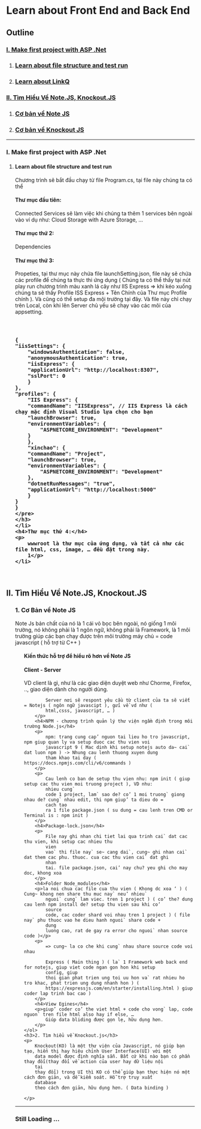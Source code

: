 <h1>Learn about Front End and Back End</h1>
<h2>Outline</h2>
<h3><a href="#Section1">I. Make first project with ASP .Net
    </a></h3>
<ol>
    <li>
        <h3><a href="#Section2">Learn about file structure and test run
            </a></h3>
    </li>
    <li>
        <h3><a href="#Section3">Learn about LinkQ
            </a></h3>
    </li>
</ol>
<h3><a href="#Section2">II. Tìm Hiểu Về Note.JS, Knockout.JS
    </a></h3>
<ol>
    <li>
        <h3><a href="#Section2">Cơ bản về Note JS</a></h3>
    </li>
    <li>
        <h3><a href="#Section3">Cơ bản về Knockout JS
            </a></h3>
    </li>
</ol>
<hr>
</hr>
<h3>I. Make first project with ASP .Net</h3>
<ol>
    <li>
        <h4>Learn about file structure and test run
    </li>
    <div id="user-content-section1" dir="auto">
        Chương trình sẽ bắt đầu chạy từ file Program.cs, tại file này chúng ta có thể
    </div>
    <h4>Thư mục đầu tiên:</h4>
    <p> Connected Services sẽ làm việc khi chúng ta thêm 1 services bên ngoài vào ví dụ như: Cloud Storage with Azure
        Storage, …
    </p>
    <h4>Thư mục thứ 2:</h4>
    <p>
        Dependencies
    </p>
    <h4>Thư mục thứ 3:</h4>
    <p>
        Propeties, tại thư mục này chứa file launchSetting.json, file này sẽ chứa các profile để chúng ta thực thi ứng
        dụng ( Chúng ta có thể thấy tại nút play run chương trình màu xanh lá cây như IIS Express => khi kéo xuống chúng
        ta sẽ thấy Profile ISS Express + Tên Chính của Thư mục Profile chính ). Và cũng có thể setup đa mội trường tại
        đây. Và file này chỉ chạy trên Local, còn khi lên Server chủ yếu sẽ chạy vào các môi của appsetting.
    </p>
    <h3>
        <pre>

    {
    "iisSettings": {
        "windowsAuthentication": false,
        "anonymousAuthentication": true,
        "iisExpress": {
        "applicationUrl": "http://localhost:8307",
        "sslPort": 0
        }
    },
    "profiles": {
        "IIS Express": {
        "commandName": "IISExpress", // IIS Express là cách chạy mặc định Visual Studio lựa chọn cho bạn
        "launchBrowser": true,
        "environmentVariables": {
            "ASPNETCORE_ENVIRONMENT": "Development"
        }
        },
        "xinchao": {
        "commandName": "Project",
        "launchBrowser": true,
        "environmentVariables": {
            "ASPNETCORE_ENVIRONMENT": "Development"
        },
        "dotnetRunMessages": "true",
        "applicationUrl": "http://localhost:5000"
        }
    }
    }
    </pre>
    </h3>
    </li>
    <h4>Thư mục thứ 4:</h4>
    <p>
        wwwroot là thư mục của ứng dụng, và tất cả như các file html, css, image, … đều đặt trong này.
        1</p>
    </li>

</ol>
<h2>II. Tìm Hiểu Về Note.JS, Knockout.JS</h2>
<ol>
    <h3>1. Cơ Bản về Note JS</h3>
    Note Js bản chất của nó là 1 cái vỏ bọc bên ngoài, nó giống 1 môi trường, nó không phải là 1 ngôn ngữ, không phải là
    Framework, là 1 môi trường giúp các bạn chạy được trên môi trường máy chủ = code javascript ( hỗ trợ từ C++ )
    <ol>
        <h4>Kiến thức hỗ trợ để hiểu rõ hơn về Note JS</h4>
        <h4>Client - Server</h4>
        <p>
            VD client là gì, như là các giao diện duyệt web như Chorme, Firefox, .., giao diện dành cho người dùng.

            Server nơi sẽ respont yêu cầu từ client của ta sẽ viết = Notejs ( ngôn ngữ javascipt ), gửi về vd như (
            html,csss, javascript, … )
        </p>
        <h4>NPM - chương trình quản lý thư viện ngầm định trong môi trường Node.js</h4>
        <p>
            npm: trang cung cap’ nguon tai lieu ho tro javascript, npm giup quan ly va setup duoc cac thu vien voi
            javascript 9 ( Mac dinh khi setup notejs auto da~ cai` dat luon npm ) -> Nhung cau lenh thuong xuyen dung
            tham khao tai day ( https://docs.npmjs.com/cli/v6/commands )
        </p>
        <p>
            Cau lenh co ban de setup thu vien nhu: npm init ( giup setup cac thu vien moi truong project ), VD nhu:
            nhieu cung`
            code 1 project, lam` sao de? co’ 1 moi truong` giong nhau de? cung` nhau edit, thi npm giup’ ta dieu do =
            cach tao
            ra 1 file package.json ( su dung = cau lenh tren CMD or Terminal is : npm init )
        </p>
        <h4>Package-lock.json</h4>
        <p>
            File nay ghi nhan chi tiet lai qua trinh cai` dat cac thu vien, khi setup cac nhieu thu
            vien
            vao` thi file nay` se~ cang dai`, cung~ ghi nhan cai` dat them cac phu. thuoc. cua cac thu vien cai` dat ghi
            nhan
            tai. file package.json, cai’ nay chu? yeu ghi cho may doc, khong xoa
        </p>
        <h4>Folder Node_modules</h4>
        <p>la noi chua cac file cua thu vien ( Khong dc xoa ‘ ) ( Cung~ khong nen share thu muc nay` neu’ nhieu`
            nguoi` cung` lam viec. tren 1 project ) ( co’ the? dung cau lenh npm install de? setup thu vien sau khi co’
            source
            code, cac coder shard voi nhau tren 1 project ) ( file nay` phu thuoc vao he dieu hanh nguoi` share code +
            dung
            luong cao, rat de gay ra error cho nguoi` nhan source code )</p>
        <p>
            => cung~ la co che khi cung` nhau share source code voi nhau

            Express ( Main thing ) ( la` 1 Framework web back end for notejs, giup viet code ngan gon hon khi setup
            config, giup
            thoi gian phat trien ung toi uu hon va` rat nhieu ho tro khac, phat trien ung dung nhanh hon ) (
            https://expressjs.com/en/starter/installing.html ) giup coder lap trinh bac cao )
        </p>
        <h4>View Egines</h4>
        <p>giup’ coder co’ the viet html + code cho vong` lap, code nguon` tren file html also hay if else, …
            Giúp data bliding được gọn lẹ, hữu dụng hơn.
        </p>
    </ol>
    <h3>2. Tìm hiểu về Knockout.js</h3>
    <p>
        Knockout(KO) là một thư viện của Javascript, nó giúp bạn tạo, hiển thị hay hiệu chỉnh User Interface(UI) với một
        data model được định nghĩa sẵn. Bất cứ khi nào bạn có phần thay đổi(thay đổi về action của user hay dữ liệu nội
        tại
        thay đổi) trong UI thì KO có thể giúp bạn thực hiện nó một cách đơn giản, và dễ kiểm soát. Hỗ trợ truy xuất
        database
        theo cách đơn giản, hữu dụng hơn. ( Data binding )

    </p>
</ol>
<hr>
</hr>
<h3>Still Loading ...</h3>
